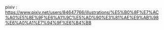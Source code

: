 pixiv : https://www.pixiv.net/users/84647766/illustrations/%E5%B0%8F%E7%AC%A0%E5%8E%9F%E6%A1%9C%E5%AD%90%E3%81%AE%E9%AB%98%E6%A0%A1%E7%94%9F%E6%B4%BB
